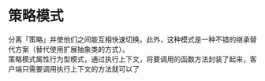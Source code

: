 # 策略模式

分离「策略」并使他们之间能互相快速切换。此外，这种模式是一种不错的继承替代方案（替代使用扩展抽象类的方式）。  
策略模式属性行为型模式，通过执行上下文，将要调用的函数方法封装了起来，客户端只需要调用执行上下文的方法就可以了